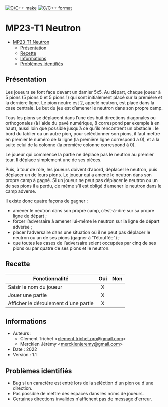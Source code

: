 [![C/C++ make](https://github.com/btssn-lasalle84/MP23-T1/actions/workflows/c-cpp.yml/badge.svg?branch=develop)](https://github.com/btssn-lasalle84/MP23-T1/actions/workflows/c-cpp.yml) [![C/C++ format](https://github.com/btssn-lasalle84/MP23-T1/actions/workflows/cppformat.yml/badge.svg?branch=develop)](https://github.com/btssn-lasalle84/MP23-T1/actions/workflows/cppformat.yml)

# MP23-T1 Neutron

- [MP23-T1 Neutron](#mp23-t1-neutron)
  - [Présentation](#présentation)
  - [Recette](#recette)
  - [Informations](#informations)
  - [Problèmes identifiés](#problèmes-identifiés)

## Présentation

Les joueurs se font face devant un damier 5x5. Au départ, chaque joueur à 5 pions (5 pions 0 et 5 pions 1) qui sont initialement placé sur la première et la dernière ligne. Le pion neutre est 2, appelé neutron, est placé dans la case centrale. Le but du jeu est d’amener le neutron dans son propre camp.

Tous les pions se déplacent dans l’une des huit directions diagonales ou orthogonales (à l'aide du pavé numérique, 8 correspond par exemple à en haut), aussi loin que possible jusqu’à ce qu’ils rencontrent un obstacle : le bord du tablier ou un autre pion, pour séléctionner son pions, il faut mettre en premier le numéro de la ligne (la première ligne correspond a 0), et à la suite celui de la colonne (la première colonne correspond à 0).

Le joueur qui commence la partie ne déplace pas le neutron au premier tour. Il déplace simplement une de ses pièces.

Puis, à tour de rôle, les joueurs doivent d’abord, déplacer le neutron, puis déplacer un de leurs pions.
Le joueur qui a amené le neutron dans son propre camp à gagné. Si un joueur ne peut pas déplacer le
neutron ou un de ses pions il a perdu, de même s’il est obligé d’amener le neutron dans le camp adverse.

Il existe donc quatre façons de gagner :

- amener le neutron dans son propre camp, c’est-à-dire sur sa propre ligne de départ ;
- forcer l’adversaire à amener lui-même le neutron sur la ligne de départ adverse ;
- placer l’adversaire dans une situation où il ne peut pas déplacer le neutron ou un de ses pions
(gagner à "l’étouffée") ;
- que toutes les cases de l’adversaire soient occupées par cinq de ses pions ou par quatre de ses pions
et le neutron.

## Recette

|Fonctionnalité                      |Oui|Non|
|------------------------------------|:-:|:-:|
|Saisir le nom du joueur             | X |   |
|Jouer une partie                    | X |   |
|Afficher le déroulement d'une partie| X |   |

## Informations

- Auteurs :
  - Clement Trichet <<clement.trichet.pro@gmail.com>>
  - Mercklen Jérémy <<mercklenjeremy@gmail.com>>
- Date : 2022
- Version : 1.1

## Problèmes identifiés

- Bug si un caractère est entré lors de la séléction d'un pion ou d'une direction.
- Pas possible de mettre des espaces dans les noms de joueurs.
- Certaines directions invalides n'affichent pas de message d'erreur.
